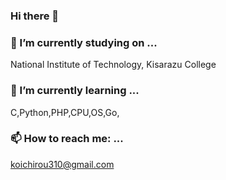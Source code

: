 ### Hi there 👋

### 🔭 I’m currently studying on ...
National Institute of Technology, Kisarazu College

### 🌱 I’m currently learning ...
C,Python,PHP,CPU,OS,Go,

### 📫 How to reach me: ...
koichirou310@gmail.com

<!--
**kouichi310/kouichi310** is a ✨ _special_ ✨ repository because its `README.md` (this file) appears on your GitHub profile.

Here are some ideas to get you started:

- 🔭 I’m currently working on ...
- 🌱 I’m currently learning ...
- 👯 I’m looking to collaborate on ...
- 🤔 I’m looking for help with ...
- 💬 Ask me about ...
- 📫 How to reach me: ...
- 😄 Pronouns: ...
- ⚡ Fun fact: ...
-->
